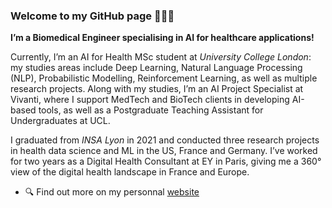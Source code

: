 ### Welcome to my GitHub page 🙋🏻‍♀️

**I’m a Biomedical Engineer specialising in AI for healthcare applications!**

Currently, I’m an AI for Health MSc student at *University College London*: my studies areas include Deep Learning, Natural Language Processing (NLP), Probabilistic Modelling, Reinforcement Learning, as well as multiple research projects. Along with my studies, I’m an AI Project Specialist at Vivanti, where I support MedTech and BioTech clients in developing AI-based tools, as well as a Postgraduate Teaching Assistant for Undergraduates at UCL.

I graduated from *INSA Lyon* in 2021 and conducted three research projects in health data science and ML in the US, France and Germany. I’ve worked for two years as a Digital Health Consultant at EY in Paris, giving me a 360° view of the digital health landscape in France and Europe.

- 🔍 Find out more on my personnal [website](https://kenza-ily.notion.site)

